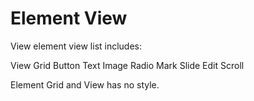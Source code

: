 # Element View

View element view list includes:

View
Grid
Button
Text
Image
Radio
Mark
Slide
Edit
Scroll

Element Grid and View has no style.